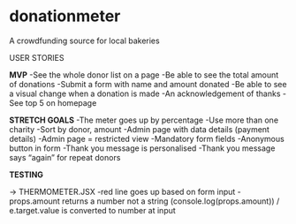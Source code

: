 # donationmeter
A crowdfunding source for local bakeries

USER STORIES

**MVP**
-See the whole donor list on a page
-Be able to see the total amount of donations
-Submit a form with name and amount donated
-Be able to see a visual change when a donation is made
-An acknowledgement of thanks
-See top 5 on homepage

**STRETCH GOALS**
-The meter goes up by percentage
-Use more than one charity
-Sort by donor, amount
-Admin page with data details (payment details)
-Admin page = restricted view
-Mandatory form fields
-Anonymous button in form
-Thank you message is personalised
-Thank you message says “again” for repeat donors

**TESTING**

-> THERMOMETER.JSX
-red line goes up based on form input
-props.amount returns a number not a string (console.log(props.amount)) / e.target.value is converted to number at input


